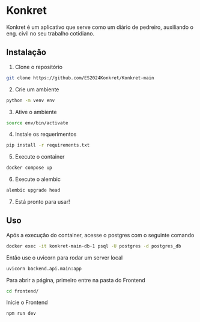 # Konkret

Konkret é um aplicativo que serve como um diário de pedreiro, auxiliando o eng. civil
no seu trabalho cotidiano.

## Instalação

1. Clone o repositório
```bash
git clone https://github.com/ES2024Konkret/Konkret-main
```

2. Crie um ambiente
```bash
python -m venv env
```

3. Ative o ambiente
```bash
source env/bin/activate
```

4. Instale os requerimentos
```bash
pip install -r requirements.txt
```

5. Execute o container
```bash
docker compose up
```

6. Execute o alembic
```bash
alembic upgrade head
```

7. Está pronto para usar!

## Uso

Após a execução do container, acesse o postgres com o seguinte comando
```bash
docker exec -it konkret-main-db-1 psql -U postgres -d postgres_db
```

Então use o uvicorn para rodar um server local
```bash
uvicorn backend.api.main:app
```

Para abrir a página, primeiro entre na pasta do Frontend
```bash
cd frontend/
```

Inicie o Frontend
```bash
npm run dev
```
